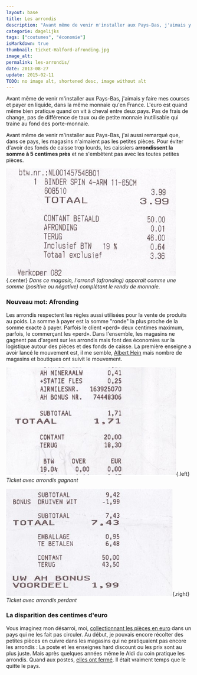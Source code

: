 ```yaml
---
layout: base
title: Les arrondis
description: "Avant même de venir m'installer aux Pays-Bas, j'aimais y faire mes courses et payer en liquide, dans la même monnaie qu'en France. L'euro est quand même bien"
categorie: dagelijks
tags: ["coutumes", "économie"]
isMarkdown: true
thumbnail: ticket-Halford-afronding.jpg
image_alt: 
permalink: les-arrondis/
date: 2013-08-27
update: 2015-02-11
TODO: no image alt, shortened desc, image without alt
---
```


Avant même de venir m'installer aux Pays-Bas, j'aimais y faire mes courses et payer en liquide, dans la même monnaie qu'en France. L'euro est quand même bien pratique quand on vit à cheval entre deux pays. Pas de frais de change, pas de différence de taux ou de petite monnaie inutilisable qui traine au fond des porte-monnaie.

Avant même de venir m'installer aux Pays-Bas, j'ai aussi remarqué que, dans ce pays, les magasins n'aimaient pas les petites pièces. Pour éviter d'avoir des fonds de caisse trop lourds, les caissiers **arrondissent la somme à 5 centimes près** et ne s'embêtent pas avec les toutes petites pièces.

![ticket de caisse avec afronding](ticket-Halford-afronding.jpg){.center}
*Dans ce magasin, l'arrondi (*afronding*) apparait comme une somme (positive ou négative) complétant le rendu de monnaie.*

### Nouveau mot: Afronding

<!--excerpt-->
Les arrondis respectent les règles aussi utilisées pour la vente de produits au poids. La somme à payer est la somme "ronde" la plus proche de la somme exacte à payer. Parfois le client «perd» deux centimes maximum, parfois, le commerçant les «perd». Dans l'ensemble, les magasins ne gagnent pas d'argent sur les arrondis mais font des économies sur la logistique autour des pièces et des fonds de caisse. La première enseigne a avoir lancé le mouvement est, il me semble, [Albert Hein](http://meinamsterdam.nl/albert-hein-et-compagnie) mais nombre de magasins et boutiques ont suivit le mouvement.


<div class="flex justify-center">
  <div class="m-1 text-center">

![Ticket avec arrondis gagnant](ticket-AH-afronding.jpg){.left}
*Ticket avec arrondis gagnant*

  </div>

  <div class="m-1 text-center">

![Ticket avec arrondis perdant](ticket-AH-bonus-afonding.jpg){.right}
*Ticket avec arrondis perdant*

  </div>
</div>

### La disparition des centimes d'euro

Vous imaginez mon désarroi, moi, [collectionnant les pièces en euro](http://meinamsterdam.nl/2006-nouveau-millesime) dans un pays qui ne les fait pas circuler. Au début, je pouvais encore récolter des petites pièces en cuivre dans les magasins qui ne pratiquaient pas encore les arrondis : La poste et les enseignes hard discount ou les prix sont au plus juste. Mais après quelques années même le Aldi du coin pratique les arrondis. Quand aux postes, [elles ont fermé](http://meinamsterdam.nl/la-fin-des-bureaux-de-poste). Il était vraiment temps que le quitte le pays.

